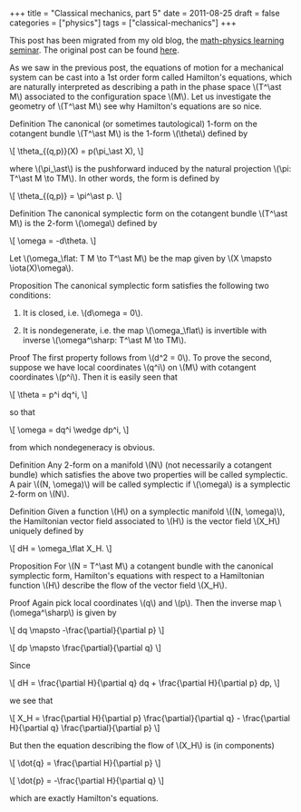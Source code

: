 +++
title = "Classical mechanics, part 5"
date = 2011-08-25
draft = false
categories = ["physics"]
tags = ["classical-mechanics"]
+++

This post has been migrated from my old blog, the [math-physics learning seminar](https://mathphysseminar.blogspot.com/). The original post can be found [here](https://mathphysseminar.blogspot.com/2011/08/classical-mechanics-5-symplectic.html).


As we saw in the previous post, the equations of motion for a mechanical system can be cast into a 1st order form called Hamilton's equations, which are naturally interpreted as describing a path in the phase space \\(T^\ast M\\) associated to the configuration space \\(M\\). Let us investigate the geometry of \\(T^\ast M\\) see why Hamilton's equations are so nice.


Definition The canonical (or sometimes tautological) 1-form on the cotangent bundle \\(T^\ast M\\) is the 1-form \\(\theta\\) defined by

\\[ \theta_{(q,p)}(X) = p(\pi_\ast X), \\]

where \\(\pi_\ast\\) is the pushforward induced by the natural projection \\(\pi: T^\ast M \to TM\\). In other words, the form is defined by

\\[ \theta_{(q,p)} = \pi^\ast p. \\]


Definition The canonical symplectic form on the cotangent bundle \\(T^\ast M\\) is the 2-form \\(\omega\\) defined by

\\[ \omega = -d\theta. \\]


Let \\(\omega_\flat: T M \to T^\ast M\\) be the map given by \\(X \mapsto \iota(X)\omega\\).


Proposition The canonical symplectic form satisfies the following two conditions:

1. It is closed, i.e. \\(d\omega = 0\\).

2. It is nondegenerate, i.e. the map \\(\omega_\flat\\) is invertible with inverse \\(\omega^\sharp: T^\ast M \to TM\\).


Proof The first property follows from \\(d^2 = 0\\). To prove the second, suppose we have local coordinates \\(q^i\\) on \\(M\\) with cotangent coordinates \\(p^i\\). Then it is easily seen that

\\[ \theta = p^i dq^i, \\]

so that

\\[ \omega = dq^i \wedge dp^i, \\]

from which nondegeneracy is obvious.


Definition Any 2-form on a manifold \\(N\\) (not necessarily a cotangent bundle) which satisfies the above two properties will be called symplectic. A pair \\((N, \omega)\\) will be called symplectic if \\(\omega\\) is a symplectic 2-form on \\(N\\).


Definition Given a function \\(H\\) on a symplectic manifold \\((N, \omega)\\), the Hamiltonian vector field associated to \\(H\\) is the vector field \\(X_H\\) uniquely defined by

\\[ dH = \omega_\flat X_H. \\]


Proposition For \\(N = T^\ast M\\) a cotangent bundle with the canonical symplectic form, Hamilton's equations with respect to a Hamiltonian function \\(H\\) describe the flow of the vector field \\(X_H\\).


Proof Again pick local coordinates \\(q\\) and \\(p\\). Then the inverse map \\(\omega^\sharp\\) is given by

\\[ dq \mapsto -\frac{\partial}{\partial p} \\]

\\[ dp \mapsto \frac{\partial}{\partial q} \\]

Since

\\[ dH = \frac{\partial H}{\partial q} dq + \frac{\partial H}{\partial p} dp, \\]

we see that

\\[ X_H = \frac{\partial H}{\partial p} \frac{\partial}{\partial q} - \frac{\partial H}{\partial q} \frac{\partial}{\partial p} \\]

But then the equation describing the flow of \\(X_H\\) is (in components)

\\[ \dot{q} = \frac{\partial H}{\partial p} \\]

\\[ \dot{p} = -\frac{\partial H}{\partial q} \\]

which are exactly Hamilton's equations.
